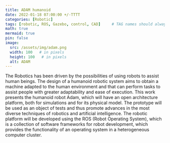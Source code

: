 ```yaml
---
title: ADAM humanoid
date: 2022-01-18 07:00:00 +/-TTTT
categories: [Robotic]
tags: [robotic, ROS, Gazebo, control, CAD]     # TAG names should always be lowercase
math: true
mermaid: true
pin: false
image:
  src: /assets/img/adam.png
  width: 100   # in pixels
  height: 100   # in pixels
  alt: ADAM
---
```


The Robotics has been driven by the possibilities of using robots to assist human beings. The design of a humanoid robotic system aims to obtain a machine adapted to the human environment and that can perform tasks to assist people with greater adaptability and ease of execution. This work presents the humanoid robot Adam, which will have an open architecture platform, both for simulations and for its physical model. The prototype will be used as an object of tests and thus promote advances in the most diverse techniques of robotics and artificial intelligence. The robotic platform will be developed using the ROS (Robot Operating System), which is a collection of software frameworks for robot development, which provides the functionality of an operating system in a heterogeneous computer cluster. 